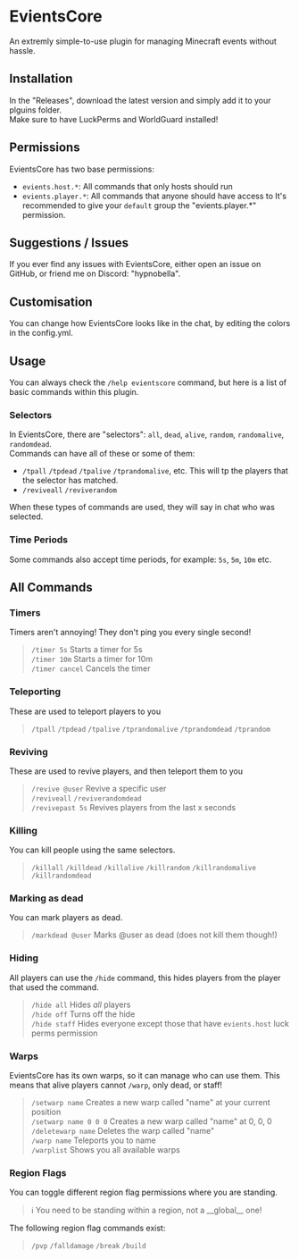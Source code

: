 # EvientsCore
An extremly simple-to-use plugin for managing Minecraft events without hassle.
## Installation
In the "Releases", download the latest version and simply add it to your plguins folder.  
Make sure to have LuckPerms and WorldGuard installed!
## Permissions
EvientsCore has two base permissions:
- `evients.host.*`: All commands that only hosts should run
- `evients.player.*`: All commands that anyone should have access to
It's recommended to give your `default` group the "evients.player.*" permission.
## Suggestions / Issues
If you ever find any issues with EvientsCore, either open an issue on GitHub, or friend me on Discord: "hypnobella".
## Customisation
You can change how EvientsCore looks like in the chat, by editing the colors in the config.yml.
## Usage
You can always check the `/help evientscore` command, but here is a list of basic commands within this plugin.
### Selectors
In EvientsCore, there are "selectors": `all`, `dead`, `alive`, `random`, `randomalive`, `randomdead`.  
Commands can have all of these or some of them:

- `/tpall` `/tpdead` `/tpalive` `/tprandomalive`, etc. This will tp the players that the selector has matched.
- `/reviveall` `/reviverandom`

When these types of commands are used, they will say in chat who was selected.
### Time Periods
Some commands also accept time periods, for example: `5s`, `5m`, `10m` etc.
## All Commands
### Timers
Timers aren't annoying! They don't ping you every single second!
> `/timer 5s` Starts a timer for 5s  
> `/timer 10m` Starts a timer for 10m  
> `/timer cancel` Cancels the timer  
### Teleporting
These are used to teleport players to you
> `/tpall` `/tpdead` `/tpalive` `/tprandomalive` `/tprandomdead` `/tprandom`  
### Reviving
These are used to revive players, and then teleport them to you
> `/revive @user` Revive a specific user  
> `/reviveall` `/reviverandomdead`  
> `/revivepast 5s` Revives players from the last x seconds  
### Killing
You can kill people using the same selectors.
> `/killall` `/killdead` `/killalive` `/killrandom` `/killrandomalive` `/killrandomdead`  
### Marking as dead
You can mark players as dead.
> `/markdead @user` Marks @user as dead (does not kill them though!)  
### Hiding
All players can use the `/hide` command, this hides players from the player that used the command.
> `/hide all` Hides *all* players  
> `/hide off` Turns off the hide  
> `/hide staff` Hides everyone except those that have `evients.host` luck perms permission  
### Warps
EvientsCore has its own warps, so it can manage who can use them. This means that alive players cannot `/warp`, only dead, or staff!
> `/setwarp name` Creates a new warp called "name" at your current position  
> `/setwarp name 0 0 0` Creates a new warp called "name" at 0, 0, 0  
> `/deletewarp name` Deletes the warp called "name"  
> `/warp name` Teleports you to name  
> `/warplist` Shows you all available warps  
### Region Flags
You can toggle different region flag permissions where you are standing.
> ℹ️ You need to be standing within a region, not a \_\_global\_\_ one!

The following region flag commands exist:
> `/pvp` `/falldamage` `/break` `/build`